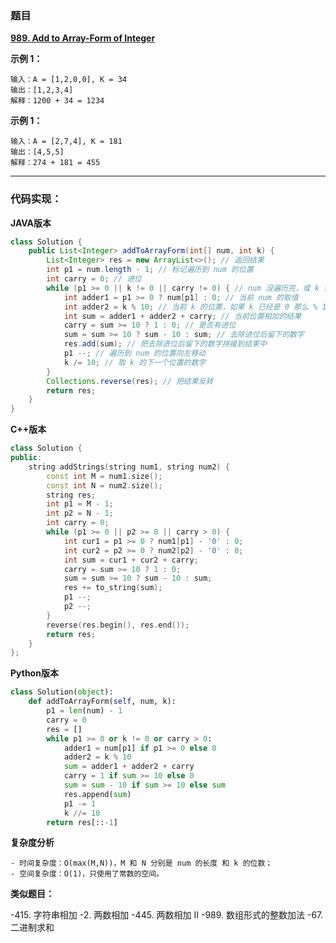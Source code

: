 ### 题目

 **[989. Add to Array-Form of Integer](https://leetcode-cn.com/problems/add-to-array-form-of-integer/)** 
 
 
  

**示例 1：**
```
输入：A = [1,2,0,0], K = 34
输出：[1,2,3,4]
解释：1200 + 34 = 1234
```
**示例 1：**
```
输入：A = [2,7,4], K = 181
输出：[4,5,5]
解释：274 + 181 = 455
```
---------------------------------------

### 代码实现：

**JAVA版本**

```JAVA
class Solution {
    public List<Integer> addToArrayForm(int[] num, int k) {
        List<Integer> res = new ArrayList<>(); // 返回结果
        int p1 = num.length - 1; // 标记遍历到 num 的位置
        int carry = 0; // 进位
        while (p1 >= 0 || k != 0 || carry != 0) { // num 没遍历完，或 k 没遍历完，或进位不为 0
            int adder1 = p1 >= 0 ? num[p1] : 0; // 当前 num 的取值
            int adder2 = k % 10; // 当前 k 的位置，如果 k 已经是 0 那么 % 10 以后仍然是 0
            int sum = adder1 + adder2 + carry; // 当前位置相加的结果
            carry = sum >= 10 ? 1 : 0; // 是否有进位
            sum = sum >= 10 ? sum - 10 : sum; // 去除进位后留下的数字
            res.add(sum); // 把去除进位后留下的数字拼接到结果中
            p1 --; // 遍历到 num 的位置向左移动
            k /= 10; // 取 k 的下一个位置的数字
        }
        Collections.reverse(res); // 把结果反转
        return res; 
    }
}
```


**C++版本**

```C++
class Solution {
public:
    string addStrings(string num1, string num2) {
        const int M = num1.size();
        const int N = num2.size();
        string res;
        int p1 = M - 1;
        int p2 = N - 1;
        int carry = 0;
        while (p1 >= 0 || p2 >= 0 || carry > 0) {
            int cur1 = p1 >= 0 ? num1[p1] - '0' : 0;
            int cur2 = p2 >= 0 ? num2[p2] - '0' : 0;
            int sum = cur1 + cur2 + carry;
            carry = sum >= 10 ? 1 : 0;
            sum = sum >= 10 ? sum - 10 : sum;
            res += to_string(sum);
            p1 --;
            p2 --;
        }
        reverse(res.begin(), res.end());
        return res;
    }
};
```

**Python版本**
```Python
class Solution(object):
    def addToArrayForm(self, num, k):
        p1 = len(num) - 1
        carry = 0
        res = []
        while p1 >= 0 or k != 0 or carry > 0:
            adder1 = num[p1] if p1 >= 0 else 0
            adder2 = k % 10
            sum = adder1 + adder2 + carry
            carry = 1 if sum >= 10 else 0
            sum = sum - 10 if sum >= 10 else sum
            res.append(sum)
            p1 -= 1
            k //= 10
        return res[::-1]
```

**复杂度分析**

    - 时间复杂度：O(max(M,N))，M 和 N 分别是 num 的长度 和 k 的位数；
    - 空间复杂度：O(1)，只使用了常数的空间。
    
 
**类似题目：**

-415. 字符串相加
-2. 两数相加
-445. 两数相加 II
-989. 数组形式的整数加法
-67. 二进制求和






